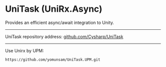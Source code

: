 # UniTask (UniRx.Async)

Provides an efficient async/await integration to Unity.

------

UniTask repository address: [github.com/Cysharp/UniTask](https://github.com/Cysharp/UniTask)

------

Use Unirx by UPM:

```
https://github.com/yomunsam/UniTask.UPM.git
```